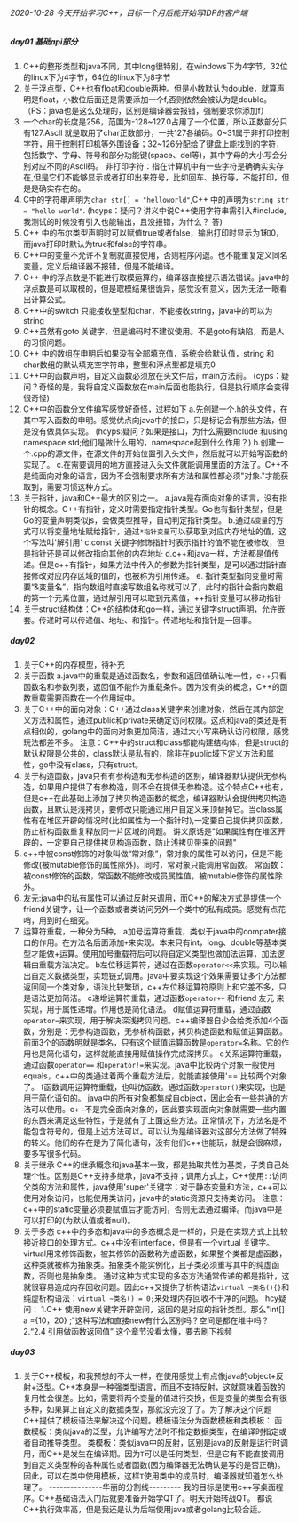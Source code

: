 ###### 2020-10-28 今天开始学习C++，目标一个月后能开始写IDP的客户端
##### day01 基础api部分
1. C++的整形类型和java不同，其中long很特别，在windows下为4字节，32位的linux下为4字节，64位的linux下为8字节
2. 关于浮点型，C++也有float和double两种。但是小数默认为double，就算声明是float，小数位后面还是需要添加一个f,否则依然会被认为是double。（PS：java也是这么处理的，区别是编译器会报错，强制要求你添加f）
3. 一个char的长度是256，范围为-128~127.0占用了一个位置，所以正数部分只有127.Ascll 就是取用了char正数部分，一共127各编码。0~31属于非打印控制字符，用于控制打印机等外围设备；32~126分配给了键盘上能找到的字符，包括数字、字母、符号和部分功能键(space、del等)，其中字母的大小写会分别对应不同的Ascll码。
非打印字符：指在计算机中有一些字符是确确实实存在,但是它们不能够显示或者打印出来符号，比如回车、换行等，不能打印，但是是确实存在的。
4. C中的字符串声明为`char str[] = "helloworld"`,C++ 中的声明为`string str = "hello world"`.
(hcyps：疑问？讲义中说C++使用字符串需引入#include<string>,我测试的时候没有引入也能输出，且没报错，为什么？ 答)
5. C++ 中的布尔类型声明时可以赋值true或者false，输出打印时显示为1和0，而java打印时默认为true和false的字符串。
6. C++中的变量不允许不复制就直接使用，否则程序闪退。也不能重复定义同名变量，定义后编译器不报错，但是不能编译。
7. C++ 中的浮点数是不能进行取模运算的，编译器直接提示语法错误。java中的浮点数是可以取模的，但是取模结果很诡异，感觉没有意义，因为无法一眼看出计算公式。
8. C++中的switch 只能接收整型和char，不能接收string，java中的可以为string
9. C++虽然有goto 关键字，但是编码时不建议使用。不是goto有缺陷，而是人的习惯问题。
10. C++ 中的数组在申明后如果没有全部填充值，系统会给默认值，string 和char数组的默认填充空字符串，整型和浮点型都是填充0
11. C++中的函数声明，自定义函数必须放在头文件后，main方法前。 
  (cyps：疑问？奇怪的是，我将自定义函数放在main后面也能执行，但是执行顺序会变得很奇怪)
12. C++中的函数分文件编写感觉好奇怪，过程如下
a.先创建一个.h的头文件，在其中写入函数的申明。感觉优点向java中的接口，只是标记会有那些方法，但是没有做具体实现。
(hcyps:疑问？如果是接口，为什么需要include<iostream> 和using namespace std;他们是做什么用的，namespace起到什么作用？)
b.创建一个.cpp的源文件，在源文件的开始位置引入头文件，然后就可以开始写函数的实现了。
c.在需要调用的地方直接进入头文件就能调用里面的方法了。C++不是纯面向对象的语言，因为不会强制要求所有方法和属性都必须"对象."才能获取到，需要习惯这种方式。
13. 关于指针，java和C++最大的区别之一。
a.java是存面向对象的语言，没有指针的概念。C++有指针，定义时需要指定指针类型。Go也有指针类型，但是Go的变量声明类似js，会做类型推导，自动判定指针类型。
b.通过`&变量`的方式可以将变量地址赋给指针，通过`*指针变量`可以获取到对应内存地址的值，这个写法叫'解引用'
c.const 关键字修饰指针时表示指针的值不能在被修改，但是指针还是可以修改指向其他的内存地址
d.c++和java一样，方法都是值传递。但是c++有指针，如果方法中传入的参数为指针类型，是可以通过指针直接修改对应内存区域的值的，也被称为引用传递。
e. 指针类型指向变量时需要“&变量名”，指向数组时直接写数组名称就可以了，此时的指针会指向数组的第一个元素位置，通过解引用可以取到元素值，++指针变量可以移动指针
14. 关于struct结构体：C++的结构体和go一样，通过关键字struct声明，允许嵌套。传递时可以传递值、地址、和指针。传递地址和指针是一回事。

##### day02 
1. 关于C++的内存模型，待补充
2. 关于函数
a.java中的重载是通过函数名，参数和返回值确认唯一性，c++只看函数名和参数列表，返回值不能作为重载条件。因为没有类的概念，C++的函数重载需要函数在一个作用域中。
3. 关于C++中的面向对象：C++通过class关键字来创建对象，然后在其内部定义方法和属性，通过public和private来确定访问权限。这点和java的类还是有点相似的，golang中的面向对象更加简洁，通过大小写来确认访问权限，感觉玩法都差不多。
注意：C++中的struct和class都能构建结构体，但是struct的默认权限是公共的，class默认是私有的，除非在public域下定义方法和属性，go中没有class，只有struct。
4. 关于构造函数，java只有有参构造和无参构造的区别，编译器默认提供无参构造，如果用户提供了有参构造，则不会在提供无参构造。这个特点C++也有，但是c++在此基础上添加了拷贝构造函数的概念，编译器默认会提供拷贝构造函数，且默认是浅拷贝，要修改只能通过用户自定义来顶替掉它。当class属性有在堆区开辟的情况时(比如属性为一个指针时),一定要自己提供拷贝函数，防止析构函数重复释放同一片区域的问题。
讲义原话是"如果属性有在堆区开辟的，一定要自己提供拷贝构造函数，防止浅拷贝带来的问题"
5. c++中被const修饰的对象叫做“常对象”，常对象的属性可以访问，但是不能修改(被mutable修饰的属性除外)。同时，常对象只能调用常函数。
常函数：被const修饰的函数，常函数不能修改成员属性值，被mutable修饰的属性除外。
6. 友元:java中的私有属性可以通过反射来调用，而C++的解决方式是提供一个friend关键字，让一个函数或者类访问另外一个类中的私有成员。感觉有点花哨，用到时在细究。
7. 运算符重载，一种分为5种，
a加号运算符重载，类似于java中的compater接口的作用。在方法名后面添加`+`来实现。本来只有int，long、double等基本类型才能做+运算。使用加号重载符后可以将自定义类型也做加法运算，加法逻辑由重载方法决定。
b左位移运算符，通过在函数`operator<<`来实现。可以输出自定义数据类型，实现链式调用。java中要实现这个效果需要让多个方法都返回同一个类对象，语法比较繁琐，c++左位移运算符原则上和它差不多，只是语法更加简洁。
c递增运算符重载，通过函数`operator++` 和friend 友元 来实现，用于属性递增。作用也是简化语法。
d赋值运算符重载，通过函数`operator=`来实现，用于解决深浅拷贝问题。c++编译器自少会给类添加4个函数，分别是：无参构造函数，无参析构函数，拷贝构造函数和赋值运算函数。前面3个的函数明就是类名，只有这个赋值运算函数是`operator=`名称。它的作用也是简化语句，这样就能直接用赋值操作完成深拷贝。
e关系运算符重载，通过函数`operator==` 和`operator!=`来实现。java中比较两个对象一般使用equals，c++中的类通过着两个重载方法后，就能直接使用'=='比较两个对象了。
f函数调用运算符重载，也叫仿函数。通过函数`operator()`来实现，也是用于简化语句的。
java中的所有对象都集成自object，因此会有一些共通的方法可以使用。c++不是完全面向对象的，因此要实现面向对象就需要一些内置的东西来满足这些特性，于是就有了上面这些方法。正常情况下，方法名是不能包含符号的，但是上述方法可以。可以认为是编译器对这部分方法做了特殊的转义。他们的存在是为了简化语句，没有他们c++也能玩，就是会很麻烦，要多写很多代码。
8. 关于继承
C++的继承概念和java基本一致，都是抽取共性为基类，子类自己处理个性。区别是C++支持多继承，java不支持；调用方式上，C++使用`::`访问父类的方法和属性，java使用'super'关键字；对于静态变量和方法，c++可以使用对象访问，也能使用类访问，java中的static资源只支持类访问。
注意：c++中的static变量必须要赋值后才能访问，否则无法通过编译。而java中是可以打印的(为默认值或者null)。
9. 关于多态
c++中的多态和java中的多态概念是一样的，只是在实现方式上比较接近接口的处理方式。c++中没有interface，但是有一个virtual 关键字。virtual用来修饰函数，被其修饰的函数称为虚函数，如果整个类都是虚函数，这种类就被称为抽象类。抽象类不能实例化，且子类必须重写其中的纯虚函数，否则也是抽象类。
通过这种方式实现的多态方法通常传递的都是指针，这就很容易造成内存回收问题。因此c++又提供了析构语法`virtual ~类名(){}`和纯虚析构语法：`virtual ~类名() = 0;`来处理内存回收不干净的问题。
hcy疑问：
1.C++ 使用new关键字开辟空间，返回的是对应的指针类型。那么"int[] a ={10，20} ;"这种写法和直接new有什么区别吗？空间是都在堆中吗？
2.“2.4 引用做函数返回值” 这个章节没看太懂，要去刷下视频

##### day03 
1. 关于C++模板，和我预想的不太一样，在使用感觉上有点像java的object+反射+泛型。C++本身是一种强类型语言，而且不支持反射，这就意味着函数的复用性会很差。比如，需要将两个变量的值进行交换，但是变量的类型会有很多种，如果算上自定义的数据类型，那就没完没了了。为了解决这个问题C++提供了模板语法来解决这个问题。模板语法分为函数模板和类模板：
函数模板：类似java的泛型，允许编写方法时不指定数据类型，在编译时指定或者自动推导类型。
类模板：类似java中的反射，区别是java的反射是运行时调用，而C++是发生在编译期。因为`T`可以是任何类型，但是它有不能直接调用到自定义类型种的各种属性或者函数(因为编译器无法确认是写的是否正确)。因此，可以在类中使用模板，这样`T`使用类中的成员时，编译器就知道怎么处理了。
---------------华丽的分割线---------
我的目标是使用c++写桌面程序。C++基础语法入门后就要准备开始学QT了。明天开始转战QT。
都说C++执行效率高，但是我还是认为后端使用java或者golang比较合适。
